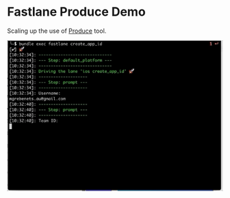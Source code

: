 # Fastlane Produce Demo

Scaling up the use of [Produce](https://docs.fastlane.tools/actions/produce/) tool.

![Create App IDs](img/create-app-id.gif)

<!-- TODO: Add blog post reference -->
